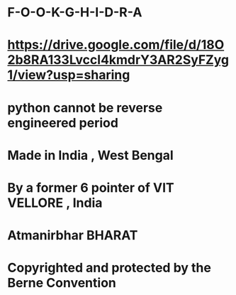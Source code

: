 # F-O-O-K-G-H-I-D-R-A

# https://drive.google.com/file/d/18O2b8RA133Lvccl4kmdrY3AR2SyFZyg1/view?usp=sharing


# python cannot be reverse engineered period


# Made in India , West Bengal


# By a former 6 pointer of VIT VELLORE , India


# Atmanirbhar BHARAT

# Copyrighted and protected by the Berne Convention
